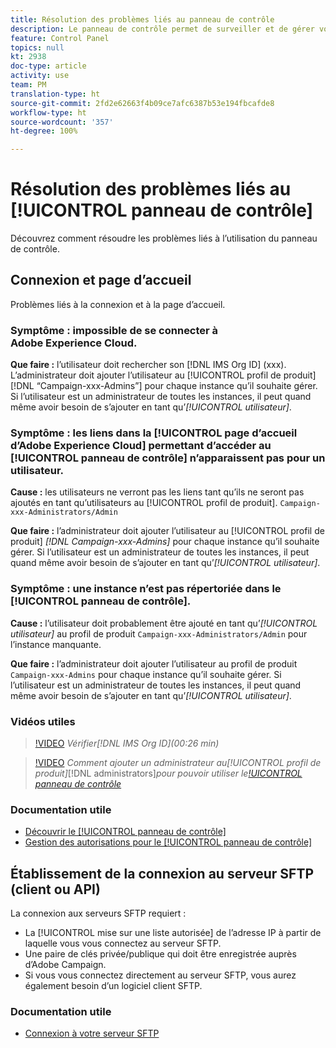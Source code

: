 ```yaml
---
title: Résolution des problèmes liés au panneau de contrôle
description: Le panneau de contrôle permet de surveiller et de gérer votre espace de stockage SFTP par instance et d’ajouter des adresses IP aux listes autorisées.
feature: Control Panel
topics: null
kt: 2938
doc-type: article
activity: use
team: PM
translation-type: ht
source-git-commit: 2fd2e62663f4b09ce7afc6387b53e194fbcafde8
workflow-type: ht
source-wordcount: '357'
ht-degree: 100%

---
```



# Résolution des problèmes liés au [!UICONTROL panneau de contrôle]

Découvrez comment résoudre les problèmes liés à l’utilisation du panneau de contrôle.

## Connexion et page d’accueil

Problèmes liés à la connexion et à la page d’accueil.

### Symptôme : impossible de se connecter à Adobe Experience Cloud.

**Que faire :**
l’utilisateur doit rechercher son [!DNL IMS Org ID] (xxx). L’administrateur doit ajouter l’utilisateur au [!UICONTROL profil de produit] [!DNL “Campaign-xxx-Admins”] pour chaque instance qu’il souhaite gérer. Si l’utilisateur est un administrateur de toutes les instances, il peut quand même avoir besoin de s’ajouter en tant qu’*[!UICONTROL utilisateur]*.

### Symptôme : les liens dans la [!UICONTROL page d’accueil d’Adobe Experience Cloud] permettant d’accéder au [!UICONTROL panneau de contrôle] n’apparaissent pas pour un utilisateur.

**Cause :**
les utilisateurs ne verront pas les liens tant qu’ils ne seront pas ajoutés en tant qu’utilisateurs au [!UICONTROL profil de produit]. `Campaign-xxx-Administrators/Admin`

**Que faire :**
l’administrateur doit ajouter l’utilisateur au [!UICONTROL profil de produit] *[!DNL Campaign-xxx-Admins]* pour chaque instance qu’il souhaite gérer. Si l’utilisateur est un administrateur de toutes les instances, il peut quand même avoir besoin de s’ajouter en tant qu’*[!UICONTROL utilisateur]*.

### Symptôme : une instance n’est pas répertoriée dans le [!UICONTROL panneau de contrôle].

**Cause :**
l’utilisateur doit probablement être ajouté en tant qu’*[!UICONTROL utilisateur]* au profil de produit `Campaign-xxx-Administrators/Admin` pour l’instance manquante.

**Que faire :**
l’administrateur doit ajouter l’utilisateur au profil de produit `Campaign-xxx-Admins` pour chaque instance qu’il souhaite gérer. Si l’utilisateur est un administrateur de toutes les instances, il peut quand même avoir besoin de s’ajouter en tant qu’*[!UICONTROL utilisateur]*.

### Vidéos utiles

>[!VIDEO](https://video.tv.adobe.com/v/27183?quality=12&captions=fre_fr)
*Vérifier[!DNL IMS Org ID](00:26 min)*

>[!VIDEO](https://video.tv.adobe.com/v/27147?quality=12&captions=fre_fr)
*Comment ajouter un administrateur au[!UICONTROL profil de produit]*[!DNL administrators]*pour pouvoir utiliser le[!UICONTROL panneau de contrôle](01:03 min)*

### Documentation utile

* [Découvrir le [!UICONTROL panneau de contrôle]](https://helpx.adobe.com/fr/campaign/kb/control-panel-overview.html)
* [Gestion des autorisations pour le [!UICONTROL panneau de contrôle]](https://helpx.adobe.com/fr/campaign/kb/control-panel-access.html)

## Établissement de la connexion au serveur SFTP (client ou API)

La connexion aux serveurs SFTP requiert :

* La [!UICONTROL mise sur une liste autorisée] de l’adresse IP à partir de laquelle vous vous connectez au serveur SFTP.
* Une paire de clés privée/publique qui doit être enregistrée auprès d’Adobe Campaign.
* Si vous vous connectez directement au serveur SFTP, vous aurez également besoin d’un logiciel client SFTP.

### Documentation utile

* [Connexion à votre serveur SFTP](https://docs.adobe.com/content/help/fr-FR/control-panel/using/control-panel-home.html#LoggingintoyourSFTPserver)

